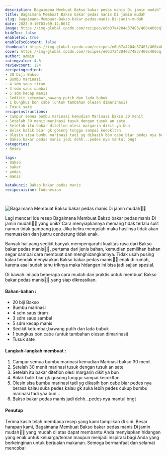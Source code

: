 ```yaml
---
description: Bagaimana Membuat Bakso bakar pedas manis Di jamin mudah"
title: Bagaimana Membuat Bakso bakar pedas manis Di jamin mudah
slug: Bagaimana-Membuat-Bakso-bakar-pedas-manis-Di-jamin-mudah
date: 2022-9-10T03:09:12.063Z
image: https://img-global.cpcdn.com/recipes/e0b37a4204e37483/400x400cq70/photo.jpg
hideToc: false
enableToc: true
enableTocContent: false
thumbnail: https://img-global.cpcdn.com/recipes/e0b37a4204e37483/400x400cq70/photo.jpg
cover: https://img-global.cpcdn.com/recipes/e0b37a4204e37483/400x400cq70/photo.jpg
author: admin
ratingvalue: 4.8
reviewcount: 124
recipeingredient:
- 20 biji Bakso
- Bumbu marinasi
- 4 sdm saus tiram
- 3 sdm saus sambal
- 5 sdm kecap manis
- Sedikit ketumbar,bawang putih dan lada bubuk
- 1 bungkus bon cabe (untuk tambahan olesan dimarinasi)
- Tusuk sate
recipeinstructions:
- Campur semua bumbu marinasi kemudian Marinasi bakso 30 menit
- Setelah 30 menit marinasi tusuk dengan tusuk an sate
- Setelah itu bakar diteflon olesi margarin dikit ya bun
- Bolak balik biar gk gosong tunggu sampai kecokltan
- Olesin sisa bumbu marinasi tadi yg dikasih bon cabe biar pedes nya berasa kalau suka pedes kalau gk suka lebih pedes cukup bumbu marinasi tadi yaa bun...
- Bakso bakar pedas manis jadi dehh...pedes nya mantul bngt
categories:
- Resep

tags:
- Bakso
- bakar
- pedas
- manis

katakunci: Bakso bakar pedas manis
recipecuisine: Indonesian

---
```


![Bagaimana Membuat Bakso bakar pedas manis Di jamin mudah👩‍🍳](https://img-global.cpcdn.com/recipes/e0b37a4204e37483/400x400cq70/photo.jpg)

Lagi mencari ide resep Bagaimana Membuat Bakso bakar pedas manis Di jamin mudah👩‍🍳 yang unik? Cara menyiapkannya memang tidak terlalu sulit namun tidak gampang juga. Jika keliru mengolah maka hasilnya tidak akan memuaskan dan justru cenderung tidak enak.

Banyak hal yang sedikit banyak mempengaruhi kualitas rasa dari Bakso bakar pedas manis👩‍🍳, pertama dari jenis bahan, kemudian pemilihan bahan segar sampai cara membuat dan menghidangkannya. Tidak usah pusing kalau hendak menyiapkan Bakso bakar pedas manis👩‍🍳 enak di rumah, karena asal sudah tahu triknya maka hidangan ini bisa jadi sajian spesial.

Di bawah ini ada beberapa cara mudah dan praktis untuk membuat Bakso bakar pedas manis👩‍🍳 yang siap dikreasikan.

<!--inarticleads1-->

#### Bahan-bahan :

- 20 biji Bakso
- Bumbu marinasi
- 4 sdm saus tiram
- 3 sdm saus sambal
- 5 sdm kecap manis
- Sedikit ketumbar,bawang putih dan lada bubuk
- 1 bungkus bon cabe (untuk tambahan olesan dimarinasi)
- Tusuk sate

<!--inarticleads2-->

#### Langkah-langkah membuat :

1. Campur semua bumbu marinasi kemudian Marinasi bakso 30 menit
1. Setelah 30 menit marinasi tusuk dengan tusuk an sate
1. Setelah itu bakar diteflon olesi margarin dikit ya bun
1. Bolak balik biar gk gosong tunggu sampai kecokltan
1. Olesin sisa bumbu marinasi tadi yg dikasih bon cabe biar pedes nya berasa kalau suka pedes kalau gk suka lebih pedes cukup bumbu marinasi tadi yaa bun...
1. Bakso bakar pedas manis jadi dehh...pedes nya mantul bngt

#### Penutup

Terima kasih telah membaca resep yang kami tampilkan di sini. Besar harapan kami, Bagaimana Membuat Bakso bakar pedas manis Di jamin mudah👩‍🍳 yang mudah di atas dapat membantu Anda menyiapkan hidangan yang enak untuk keluarga/teman maupun menjadi inspirasi bagi Anda yang berkeinginan untuk berjualan makanan. Semoga bermanfaat dan selamat mencoba!